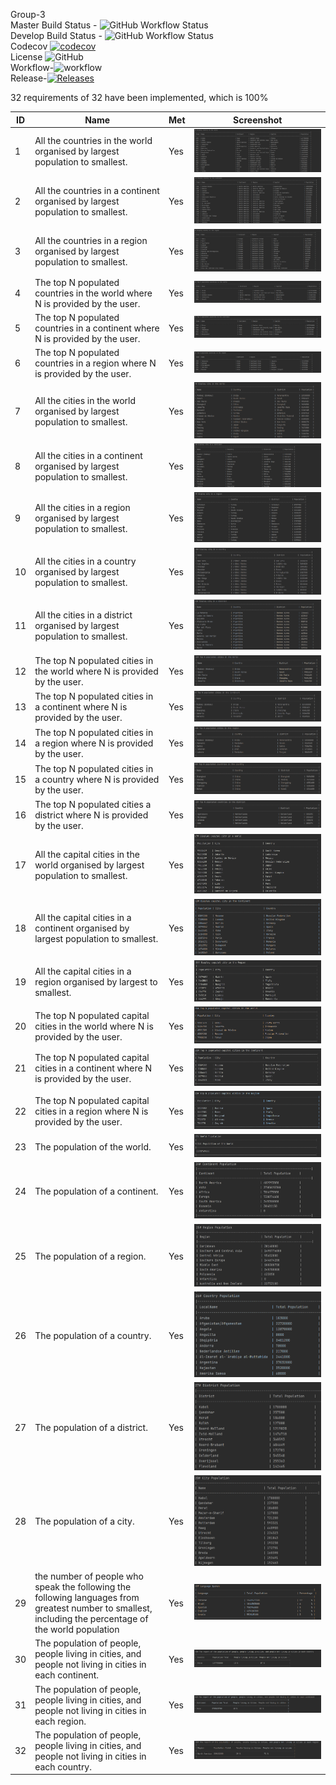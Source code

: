 Group-3<br>
Master Build Status - ![GitHub Workflow Status](https://img.shields.io/github/actions/workflow/status/Hanzarniwin40527436/Group-3/main.yml+?branch=master)
<br>
Develop Build Status - ![GitHub Workflow Status](https://img.shields.io/github/actions/workflow/status/Hanzarniwin40527436/Group-3/main.yml+?branch=develop)
<br>
Codecov [![codecov](https://codecov.io/gh/Hanzarniwin40527436/Group-3/branch/master/graph/badge.svg?token=iQIPjfryiX)](https://codecov.io/gh/Hanzarniwin40527436/Group-3)
<br>
License ![GitHub](https://img.shields.io/github/license/Hanzarniwin40527436/Group-3?style=flat-square)
<br>
Workflow-![workflow](https://github.com/Hanzarniwin40527436/Group-3/actions/workflows/main.yml/badge.svg)
<br>
Release-[![Releases](https://img.shields.io/github/release/Hanzarniwin40527436/Group-3/all.svg?style=flat-square)](https://github.com/Hanzarniwin40527436/Group-3/releases)





32 requirements of 32 have been implemented, which is 100%

| ID  | Name                                                                          |  Met  | Screenshot                   |
|-----|-------------------------------------------------------------------------------|-------|------------------------------|
 | 1   | All the countries in the world organised by largest population to smallest.   | Yes| ![image info](Images/1.png)  |
| 2   | All the countries in a continent organised by largest population to smallest. | Yes| ![image info](Images/2.png)  |
| 3   | All the countries in a region organised by largest population to smallest.    | Yes| ![image info](Images/3.png)  |
| 4   | The top N populated countries in the world where N is provided by the user.   | Yes| ![image info](Images/4.png)  |
| 5   | The top N populated countries in a continent where N is provided by the user. | Yes| ![image info](Images/5.png)  |
| 6   | The top N populated countries in a region where N is provided by the user.    | Yes| ![image info](Images/6.png)  |
| 7   | All the cities in the world organised by largest population to smallest.      | Yes| ![image info](Images/7.png)  |
| 8   | All the cities in a continent organised by largest population to smallest.    | Yes| ![image info](Images/8.png)  |
| 9   | All the cities in a region organised by largest population to smallest.       | Yes| ![image info](Images/9.png)  |
| 10  | All the cities in a country organised by largest population to smallest.      | Yes| ![image info](Images/10.png) |
| 11  | All the cities in a district organised by largest population to smallest.     | Yes| ![image info](Images/11.png) |
| 12  | The top N populated cities in the world where N is provided by the user.      | Yes| ![image info](Images/12.png) |
| 13  | The top N populated cities in a continent where N is provided by the user.    | Yes| ![image info](Images/13.png) |
| 14  | The top N populated cities in a region where N is provided by the user.       | Yes| ![image info](Images/14.png) |
| 15  | The top N populated cities in a country where N is provided by the user.      | Yes| ![image info](Images/15.png) |
| 16  | The top N populated cities a district where N is provided by the user.        | Yes| ![image info](Images/16.png) |
| 17  | All the capital cities in the world organised by largest population to smallest. | Yes| ![image info](Images/17.png) |
| 18  |All the capital cities in a continent organised by largest population to smallest.      | Yes| ![image info](Images/18.png) |
| 19  | All the capital cities in a region organised by largest to smallest.       | Yes| ![image info](Images/19.png) |
| 20  |The top N populated capital cities in the world where N is provided by the user.    | Yes| ![image info](Images/20.png) |
| 21  | The top N populated capital cities in a continent where N is provided by the user.  | Yes| ![image info](Images/21.png) |
| 22  | The top N populated capital cities in a region where N is provided by the user.    | Yes| ![image info](Images/22.png) |
| 23  |The population of the world.   | Yes| ![image info](Images/23.png) |
| 24  |The population of a continent.       | Yes| ![image info](Images/24.png) |
| 25  | The population of a region.     | Yes| ![image info](Images/25.png) |
| 26  | The population of a country.    | Yes| ![image info](Images/26.png) |
| 27  | The population of a district.     | Yes| ![image info](Images/27.png) |
| 28  | The population of a city.     | Yes| ![image info](Images/28.png) |
| 29  |  the number of people who speak the following the following languages from greatest number to smallest, including the percentage of the world population   | Yes| ![image info](Images/29.png) |
| 30  | The population of people, people living in cities, and people not living in cities in each continent.     | Yes| ![image info](Images/30.png) |
| 31  | The population of people, people living in cities, and people not living in cities in each region.     | Yes| ![image info](Images/31.png) |
| 32  | The population of people, people living in cities, and people not living in cities in each country.     | Yes| ![image info](Images/32.png) |